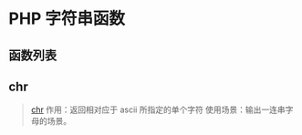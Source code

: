 # PHP 字符串函数

## 函数列表

## chr
> [chr](https://www.php.net/manual/zh/function.chr.php)
作用：返回相对应于 ascii 所指定的单个字符
使用场景：输出一连串字母的场景。
